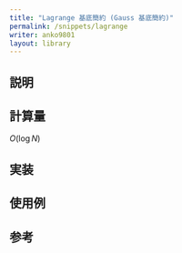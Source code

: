 ```yaml
---
title: "Lagrange 基底簡約 (Gauss 基底簡約)"
permalink: /snippets/lagrange
writer: anko9801
layout: library
---
```


## 説明



## 計算量

$O(\log{N})$


## 実装

## 使用例

## 参考
